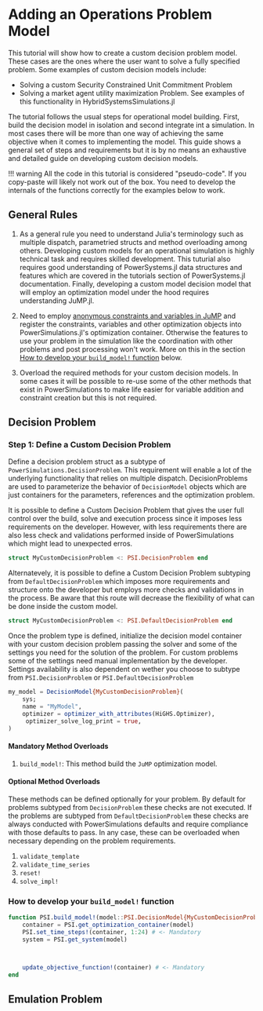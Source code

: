 # Adding an Operations Problem Model

This tutorial will show how to create a custom decision problem model. These cases are the ones
where the user want to solve a fully specified problem. Some examples of custom decision models include:

- Solving a custom Security Constrained Unit Commitment Problem
- Solving a market agent utility maximization Problem. See examples of this functionality in HybridSystemsSimulations.jl

The tutorial follows the usual steps for operational model building. First, build the decision model in isolation and second integrate int a simulation. In most cases there will be more than one way of achieving
the same objective when it comes to implementing the model. This guide shows a general set of steps and requirements but it is by no means an exhaustive and detailed guide on developing custom decision models.

!!! warning
    All the code in this tutorial is considered "pseudo-code". If you copy-paste will likely not work out of the box. You need to develop the internals of the functions correctly for the examples below to work.

## General Rules

1. As a general rule you need to understand Julia's terminology such as multiple dispatch, parametried structs and method overloading among others. Developing custom models for an operational simulation is highly technical task and requires skilled development. This tuturial also requires good understanding of PowerSystems.jl data structures and features which are covered in the tutorials section of PowerSystems.jl documentation.
Finally, developing a custom model decision model that will employ an optimization model under the hood requires understanding JuMP.jl.

2. Need to employ [anonymous constraints and variables in JuMP](https://jump.dev/JuMP.jl/stable/manual/variables/#anonymous_variables)
and register the constraints, variables and other optimization objects into PowerSimulations.jl's optimization container. Otherwise the
features to use your problem in the simulation like the coordination with other problems and post processing won't work. More on this in the section [How to develop your `build_model!` function](@ref) below.

3. Overload the required methods for your custom decision models. In some cases it will be possible to re-use some of the other methods that exist in PowerSimulations to make life easier for variable addition and constraint creation but this is not required.

## Decision Problem

### Step 1: Define a Custom Decision Problem

Define a decision problem struct as a subtype of `PowerSimulations.DecisionProblem`. This requirement will enable a lot of the underlying functionality that relies on multiple dispatch. DecisionProblems are used to parameterize the behavior of `DecisionModel` objects which are just containers
for the parameters, references and the optimization problem.

It is possible to define a Custom Decision Problem that gives the user full control over the build, solve and execution process since it imposes less requirements on the developer. However, with less requirements there are also less check and validations performed inside of PowerSimulations which might lead to unexpected erros.

```julia
struct MyCustomDecisionProblem <: PSI.DecisionProblem end
```

Alternatevely, it is possible to define a Custom Decision Problem subtyping from `DefaultDecisionProblem` which imposes more requirements and structure onto the developer but employs more checks and validations in the process. Be aware that this route will decrease the flexibility of what can be done inside the custom model.

```julia
struct MyCustomDecisionProblem <: PSI.DefaultDecisionProblem end
```

Once the problem type is defined, initialize the decision model container with your custom decision problem passing the solver and some of the settings you need for the solution of the problem. For custom problems some of the settings need manual implementation by the developer. Settings availability is also dependent on wether  you choose to subtype from `PSI.DecisionProblem` or `PSI.DefaultDecisionProblem`

```julia
my_model = DecisionModel{MyCustomDecisionProblem}(
    sys;
    name = "MyModel",
    optimizer = optimizer_with_attributes(HiGHS.Optimizer),
     optimizer_solve_log_print = true,
)
```

#### Mandatory Method Overloads

1. `build_model!`: This method build the `JuMP` optimization model.

#### Optional Method Overloads

These methods can be defined optionally for your problem. By default for problems subtyped from `DecisionProblem` these checks are not executed. If the problems are subtyped from `DefaultDecisionProblem` these checks are always conducted with PowerSimulations defaults and require compliance with those defaults to pass. In any case, these can be overloaded when necessary depending on the problem requirements.

1. `validate_template`
2. `validate_time_series`
3. `reset!`
4. `solve_impl!`

### How to develop your `build_model!` function



```julia
function PSI.build_model!(model::PSI.DecisionModel{MyCustomDecisionProblem})
    container = PSI.get_optimization_container(model)
    PSI.set_time_steps!(container, 1:24) # <- Mandatory
    system = PSI.get_system(model)



    update_objective_function!(container) # <- Mandatory
end
```

## Emulation Problem
